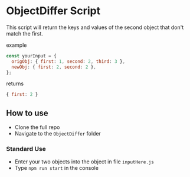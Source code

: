 # ObjectDiffer Script

This script will return the keys and values of the second object that don't match the first.

example
```js
const yourInput = {
  origObj: { first: 1, second: 2, third: 3 },
  newObj: { first: 2, second: 2 },
};
```

returns

```js
{ first: 2 }
```

## How to use

- Clone the full repo
- Navigate to the `ObjectDiffer` folder

### Standard Use

- Enter your two objects into the object in file `inputHere.js`
- Type `npm run start` in the console
